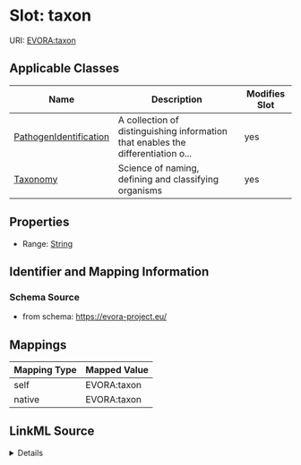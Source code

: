 

# Slot: taxon



URI: [EVORA:taxon](https://evora-project.eu/taxon)



<!-- no inheritance hierarchy -->





## Applicable Classes

| Name | Description | Modifies Slot |
| --- | --- | --- |
| [PathogenIdentification](PathogenIdentification.md) | A collection of distinguishing information that enables the differentiation o... |  yes  |
| [Taxonomy](Taxonomy.md) | Science of naming, defining and classifying organisms |  yes  |







## Properties

* Range: [String](String.md)





## Identifier and Mapping Information







### Schema Source


* from schema: https://evora-project.eu/




## Mappings

| Mapping Type | Mapped Value |
| ---  | ---  |
| self | EVORA:taxon |
| native | EVORA:taxon |




## LinkML Source

<details>
```yaml
name: taxon
from_schema: https://evora-project.eu/
rank: 1000
alias: taxon
domain_of:
- Taxonomy
- PathogenIdentification
range: string

```
</details>